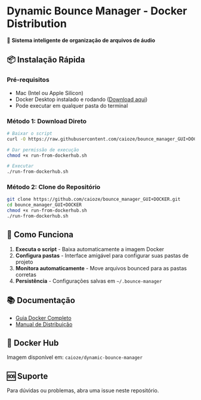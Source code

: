 # Dynamic Bounce Manager - Docker Distribution

🎵 **Sistema inteligente de organização de arquivos de áudio**

## 📦 Instalação Rápida

### Pré-requisitos
- Mac (Intel ou Apple Silicon)
- Docker Desktop instalado e rodando ([Download aqui](https://www.docker.com/products/docker-desktop/))
- Pode executar em qualquer pasta do terminal

### Método 1: Download Direto
```bash
# Baixar o script
curl -O https://raw.githubusercontent.com/caioze/bounce_manager_GUI+DOCKER/main/run-from-dockerhub.sh

# Dar permissão de execução
chmod +x run-from-dockerhub.sh

# Executar
./run-from-dockerhub.sh
```

### Método 2: Clone do Repositório
```bash
git clone https://github.com/caioze/bounce_manager_GUI+DOCKER.git
cd bounce_manager_GUI+DOCKER
chmod +x run-from-dockerhub.sh
./run-from-dockerhub.sh
```

## 🚀 Como Funciona

1. **Executa o script** - Baixa automaticamente a imagem Docker
2. **Configura pastas** - Interface amigável para configurar suas pastas de projeto
3. **Monitora automaticamente** - Move arquivos bounced para as pastas corretas
4. **Persistência** - Configurações salvas em `~/.bounce-manager`

## 📚 Documentação

- [Guia Docker Completo](DOCKER_README.md)
- [Manual de Distribuição](DISTRIBUICAO.md)

## 🐳 Docker Hub

Imagem disponível em: `caioze/dynamic-bounce-manager`

## 🆘 Suporte

Para dúvidas ou problemas, abra uma issue neste repositório.
